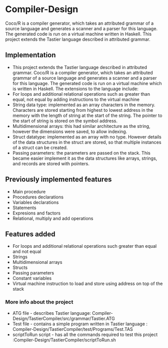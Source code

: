 # Compiler-Design
Coco/R is a compiler generator, which takes an attributed grammar of a source language and generates a scanner and a parser for this language. 
The generated code is run on a virtual machine written in Haskell.
This project extends the Tastier language described in attributed grammar. 
## Implementation
- This project extends the Tastier language described in attributed grammar. Coco/R is a compiler generator, which takes an attributed grammar of a source language and generates a scanner and a parser for this language. The generated code is run on a virtual machine which is written in Haskell. The extensions to the language include:
- For loops and additional relational operations such as greater than equal, not equal by adding instructions to the virtual machine
-	 String data type: implemented as an array characters in the memory. Characters are stored starting from highest to lowest address in the memory with the length of string at the start of the string. The pointer to the start of string is stored on the symbol address. 
- Multidimensional arrays: this had similar architecture as the string, however the dimensions were saved, to allow indexing.  
-	Struct datatype: implemented as an array with no type. However details of the data structures in the struct are stored, so that multiple instances of a struct can be created.
- Passing parameters: the parameters are passed on the stack. This became easier implement it as the data structures like arrays, strings, and records are stored with pointers.     

## Previously implemented features 
 - Main procedure
 - Procedures declarations
 - Variables declarations
 - Statements 
 - Expresions and factors
 - Relational, multiply and add operations
 
## Features added
 - For loops and additional relational operations such greater than equal and not equal
 - Strings
 - Multidimensional arrays
 - Structs
 - Passing parameters
 - Constant variables
 - Virtual machine instruction to load and store using address on top of the stack


### More info about the project
 - ATG file - describes Tastier language: Compiler-Design/TastierCompiler/src/grammar/Tastier.ATG 
 - Test file - contains a simple program written in Tastier language : Compiler-Design/TastierCompiler/test/Programs/Test.TAS  
 - scriptToRun script - has all the commands required to test this project :Compiler-Design/TastierCompiler/scriptToRun.sh
